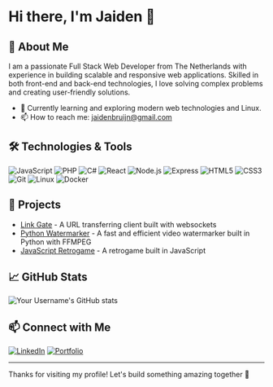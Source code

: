 # Hi there, I'm Jaiden 👋

## 🚀 About Me
I am a passionate Full Stack Web Developer from The Netherlands with experience in building scalable and responsive web applications. Skilled in both front-end and back-end technologies, I love solving complex problems and creating user-friendly solutions.

- 🌱 Currently learning and exploring modern web technologies and Linux.
- 📫 How to reach me: [jaidenbruijn@gmail.com](mailto:jaidenbruijn@gmail.com)

## 🛠️ Technologies & Tools
![JavaScript](https://img.shields.io/badge/-JavaScript-F7DF1E?style=for-the-badge&logo=javascript&logoColor=black)
![PHP](https://img.shields.io/badge/-PHP-777BB4?style=for-the-badge&logo=php&logoColor=white)
![C#](https://img.shields.io/badge/-C%23-239120?style=for-the-badge&logo=c-sharp&logoColor=white)
![React](https://img.shields.io/badge/-React-61DAFB?style=for-the-badge&logo=react&logoColor=black)
![Node.js](https://img.shields.io/badge/-Node.js-339933?style=for-the-badge&logo=node.js&logoColor=white)
![Express](https://img.shields.io/badge/-Express-000000?style=for-the-badge)
![HTML5](https://img.shields.io/badge/-HTML5-E34F26?style=for-the-badge&logo=html5&logoColor=white)
![CSS3](https://img.shields.io/badge/-CSS3-1572B6?style=for-the-badge&logo=css3&logoColor=white)
![Git](https://img.shields.io/badge/-Git-F05032?style=for-the-badge&logo=git&logoColor=white)
![Linux](https://img.shields.io/badge/-Linux-FCC624?style=for-the-badge&logo=linux&logoColor=black)
![Docker](https://img.shields.io/badge/-Docker-2496ED?style=for-the-badge&logo=docker&logoColor=white)

## 💼 Projects
- [Link Gate](https://github.com/zilla416/link-gate) - A URL transferring client built with websockets
- [Python Watermarker](https://github.com/zilla416/python-watermarker) - A fast and efficient video watermarker built in Python with FFMPEG
- [JavaScript Retrogame](https://github.com/zilla416/javascript-retrogame) - A retrogame built in JavaScript

## 📈 GitHub Stats
![Your Username's GitHub stats](https://github-readme-stats.vercel.app/api?username=zilla416&show_icons=true&theme=radical)

## 📫 Connect with Me
[![LinkedIn](https://img.shields.io/badge/-LinkedIn-0A66C2?style=for-the-badge&logo=linkedin&logoColor=white)](https://linkedin.com/in/jaidenbruijn)
[![Portfolio](https://img.shields.io/badge/-Portfolio-FF5722?style=for-the-badge&logo=firefox&logoColor=white)](https://jaidenbruijn.dev)

---

Thanks for visiting my profile! Let's build something amazing together 🚀
